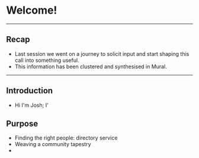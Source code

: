 # Welcome!
---

## Recap
- Last session we went on a journey to solicit input and start shaping this call into something useful.
- This information has been clustered and synthesised in Mural. 

--- 

## Introduction
- Hi I'm Josh; I'


## Purpose
- Finding the right people: directory service
- Weaving a community tapestry
- 